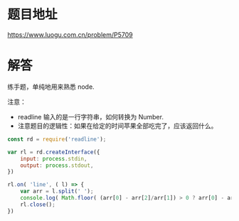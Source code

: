 # 题目地址
https://www.luogu.com.cn/problem/P5709

# 解答
练手题，单纯地用来熟悉 node.

注意：
- readline 输入的是一行字符串，如何转换为 Number.
- 注意题目的逻辑性：如果在给定的时间苹果全部吃完了，应该返回什么。

```javascript
const rd = require('readline');

var rl = rd.createInterface({
    input: process.stdin,
    output: process.stdout,
})

rl.on( 'line', ( l) => {
    var arr = l.split(' ');
    console.log( Math.floor( (arr[0] - arr[2]/arr[1]) > 0 ? arr[0] - arr[2]/arr[1]: 0));
    rl.close();
})
```
